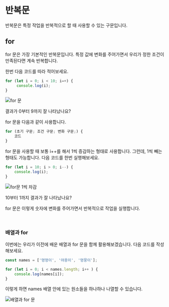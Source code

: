 # 반복문

반복문은 특정 작업을 반복적으로 할 때 사용할 수 있는 구문입니다. 

## for

for 문은 가장 기본적인 반복문입니다. 특정 값에 변화를 주어가면서 우리가 정한 조건이 만족된다면 계속 반복합니다. 

한번 다음 코드를 따라 적어보세요.

```javascript
for (let i = 0; i < 10; i=+) {
     console.log(i);
}
```

![for 문](https://i.imgur.com/oLVt44l.png)

결과가 0부터 9까지 잘 나타났나요?

for 문을 다음과 같이 사용합니다. 

```javascript
for (초기 구문; 조건 구문; 변화 구문;) {
    코드
}
```

for 문을 사용할 때 보통 i++를 해서 1씩 증감하는 형태로 사용합니다. 그런데, 1씩 빼는 형태도 가능합니다. 
다음 코드를 한번 실행해보세요.

```javascript
for (let i = 10; i > 0; i--) {
    console.log(i);
}
```

![for문 1씩 차감](https://i.imgur.com/59mYcGp.png)

10부터 1까지 결과가 잘 나타났나요?

for 문은 이렇게 숫자에 변화를 주어가면서 반복적으로 작업을 실행합니다. 

<br>

### 배열과 for

이번에는 우리가 이전에 배운 배열과 for 문을 함께 활용해보겠습니다. 다음 코드를 작성해보세요. 

```javascript
const names = ['멍멍이', '야옹이', '멍뭉이'];

for (let i = 0; i < names.length; i++ ) {
    console.log(names[i]);
}
```

이렇게 하면 names 배열 안에 있는 원소들을 하나하나 나열할 수 있습니다. 

![배열과 for 문](https://i.imgur.com/XcBZTli.png)